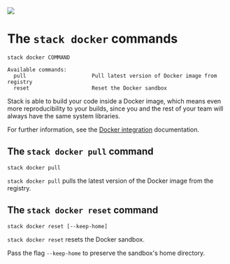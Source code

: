 <div class="hidden-warning"><a href="https://docs.haskellstack.org/"><img src="https://cdn.jsdelivr.net/gh/commercialhaskell/stack/doc/img/hidden-warning.svg"></a></div>

# The `stack docker` commands

~~~text
stack docker COMMAND

Available commands:
  pull                     Pull latest version of Docker image from registry
  reset                    Reset the Docker sandbox
~~~

Stack is able to build your code inside a Docker image, which means even more
reproducibility to your builds, since you and the rest of your team will always
have the same system libraries.

For further information, see the
[Docker integration](../topics/docker_integration.md) documentation.

## The `stack docker pull` command

~~~text
stack docker pull
~~~

`stack docker pull` pulls the latest version of the Docker image from the
registry.

## The `stack docker reset` command

~~~text
stack docker reset [--keep-home]
~~~

`stack docker reset` resets the Docker sandbox.

Pass the flag `--keep-home` to preserve the sandbox's home directory.
